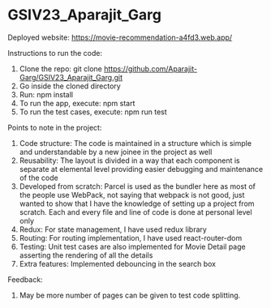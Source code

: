 # GSIV23_Aparajit_Garg

Deployed website: https://movie-recommendation-a4fd3.web.app/

Instructions to run the code:
1) Clone the repo: git clone https://github.com/Aparajit-Garg/GSIV23_Aparajit_Garg.git
2) Go inside the cloned directory
3) Run: npm install
4) To run the app, execute: npm start
5) To run the test cases, execute: npm run test

Points to note in the project:
1) Code structure: The code is maintained in a structure which is simple
                   and understandable by a new joinee in the project as well
2) Reusability: The layout is divided in a way that each component is separate
at elemental level providing easier debugging and maintenance of the code
3) Developed from scratch: Parcel is used as the bundler here as most of the people
                           use WebPack, not saying that webpack is not good, just wanted to show that I have the knowledge of setting up a project from scratch. Each and every file and line of code is done at personal level only
4) Redux: For state management, I have used redux library
5) Routing: For routing implementation, I have used react-router-dom
6) Testing: Unit test cases are also implemented for Movie Detail page asserting the
            rendering of all the details
7) Extra features: Implemented debouncing in the search box

Feedback:
1) May be more number of pages can be given to test code splitting.